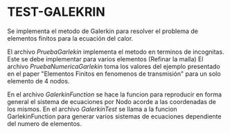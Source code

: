 # TEST-GALEKRIN

Se implementa el metodo de Galerkin para resolver el problema de elementos finitos para la ecuación del calor. 

El archivo *PruebaGarlekin* implementa el metodo en terminos de incognitas. Este se debe implementar para varios elementos (Refinar la malla)
El archivo *PruebaNumericaGarlekin* toma los valores del ejemplo presentado en el paper "Elementos Finitos en fenomenos de transmisión" para un solo elemento de 4 nodos. 

En el archivo *GalerkinFunction* se hace la funcion para reproducir en forma general el sistema de ecuaciones por Nodo acorde a las coordenadas de los mismos.
En el archivo *GalerkinTest* se llama a la funcion GarlekinFunction para generar varios sistemas de ecuaciones dependiente del numero de elementos.
